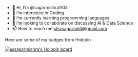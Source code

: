 - 👋 Hi, I’m @sagarmishra1103
- 👀 I’m interested in Coding 
- 🌱 I’m currently learning programming languages 
- 💞️ I’m looking to collaborate on discussing AI & Data Science
- 📫 How to reach me shivsagarm50@gmail.com

<!---
sagarmishra1103/sagarmishra1103 is a ✨ special ✨ repository because its `README.md` (this file) appears on your GitHub profile.
You can click the Preview link to take a look at your changes.
--->
Here are some of my badges from Holopin

[![@sagarmishra's Holopin board](https://holopin.me/sagarmishra)](https://holopin.io/@sagarmishra)
